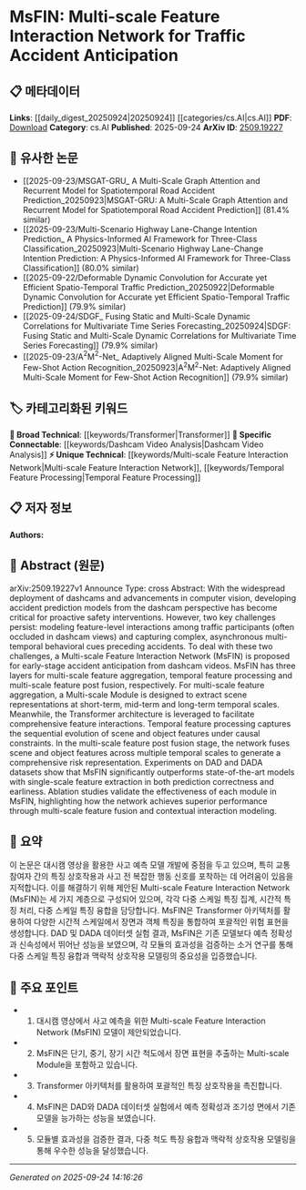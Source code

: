 <!-- KEYWORD_LINKING_METADATA:
{
  "processed_timestamp": "2025-09-24T14:16:26.283101",
  "vocabulary_version": "1.0",
  "selected_keywords": [
    "Multi-scale Feature Interaction Network",
    "Transformer",
    "Dashcam Video Analysis",
    "Temporal Feature Processing"
  ],
  "rejected_keywords": [],
  "similarity_scores": {
    "Multi-scale Feature Interaction Network": 0.78,
    "Transformer": 0.85,
    "Dashcam Video Analysis": 0.77,
    "Temporal Feature Processing": 0.72
  },
  "extraction_method": "AI_prompt_based",
  "budget_applied": true,
  "candidates_json": {
    "candidates": [
      {
        "surface": "Multi-scale Feature Interaction Network",
        "canonical": "Multi-scale Feature Interaction Network",
        "aliases": [
          "MsFIN"
        ],
        "category": "unique_technical",
        "rationale": "It represents a novel approach specific to the paper, crucial for understanding its unique contribution.",
        "novelty_score": 0.85,
        "connectivity_score": 0.65,
        "specificity_score": 0.9,
        "link_intent_score": 0.78
      },
      {
        "surface": "Transformer architecture",
        "canonical": "Transformer",
        "aliases": [],
        "category": "broad_technical",
        "rationale": "Transformers are a fundamental architecture in deep learning, facilitating feature interactions in this context.",
        "novelty_score": 0.4,
        "connectivity_score": 0.9,
        "specificity_score": 0.7,
        "link_intent_score": 0.85
      },
      {
        "surface": "Dashcam videos",
        "canonical": "Dashcam Video Analysis",
        "aliases": [
          "Dashcam Footage"
        ],
        "category": "specific_connectable",
        "rationale": "Analyzing dashcam videos is central to the paper's application domain, linking to traffic safety research.",
        "novelty_score": 0.7,
        "connectivity_score": 0.75,
        "specificity_score": 0.8,
        "link_intent_score": 0.77
      },
      {
        "surface": "Temporal feature processing",
        "canonical": "Temporal Feature Processing",
        "aliases": [],
        "category": "unique_technical",
        "rationale": "This process is key to the paper's method for capturing sequential scene evolution, offering unique insights.",
        "novelty_score": 0.65,
        "connectivity_score": 0.6,
        "specificity_score": 0.85,
        "link_intent_score": 0.72
      }
    ],
    "ban_list_suggestions": [
      "accident prediction models",
      "scene representations",
      "risk representation"
    ]
  },
  "decisions": [
    {
      "candidate_surface": "Multi-scale Feature Interaction Network",
      "resolved_canonical": "Multi-scale Feature Interaction Network",
      "decision": "linked",
      "scores": {
        "novelty": 0.85,
        "connectivity": 0.65,
        "specificity": 0.9,
        "link_intent": 0.78
      }
    },
    {
      "candidate_surface": "Transformer architecture",
      "resolved_canonical": "Transformer",
      "decision": "linked",
      "scores": {
        "novelty": 0.4,
        "connectivity": 0.9,
        "specificity": 0.7,
        "link_intent": 0.85
      }
    },
    {
      "candidate_surface": "Dashcam videos",
      "resolved_canonical": "Dashcam Video Analysis",
      "decision": "linked",
      "scores": {
        "novelty": 0.7,
        "connectivity": 0.75,
        "specificity": 0.8,
        "link_intent": 0.77
      }
    },
    {
      "candidate_surface": "Temporal feature processing",
      "resolved_canonical": "Temporal Feature Processing",
      "decision": "linked",
      "scores": {
        "novelty": 0.65,
        "connectivity": 0.6,
        "specificity": 0.85,
        "link_intent": 0.72
      }
    }
  ]
}
-->

# MsFIN: Multi-scale Feature Interaction Network for Traffic Accident Anticipation

## 📋 메타데이터

**Links**: [[daily_digest_20250924|20250924]] [[categories/cs.AI|cs.AI]]
**PDF**: [Download](https://arxiv.org/pdf/2509.19227.pdf)
**Category**: cs.AI
**Published**: 2025-09-24
**ArXiv ID**: [2509.19227](https://arxiv.org/abs/2509.19227)

## 🔗 유사한 논문
- [[2025-09-23/MSGAT-GRU_ A Multi-Scale Graph Attention and Recurrent Model for Spatiotemporal Road Accident Prediction_20250923|MSGAT-GRU: A Multi-Scale Graph Attention and Recurrent Model for Spatiotemporal Road Accident Prediction]] (81.4% similar)
- [[2025-09-23/Multi-Scenario Highway Lane-Change Intention Prediction_ A Physics-Informed AI Framework for Three-Class Classification_20250923|Multi-Scenario Highway Lane-Change Intention Prediction: A Physics-Informed AI Framework for Three-Class Classification]] (80.0% similar)
- [[2025-09-22/Deformable Dynamic Convolution for Accurate yet Efficient Spatio-Temporal Traffic Prediction_20250922|Deformable Dynamic Convolution for Accurate yet Efficient Spatio-Temporal Traffic Prediction]] (79.9% similar)
- [[2025-09-24/SDGF_ Fusing Static and Multi-Scale Dynamic Correlations for Multivariate Time Series Forecasting_20250924|SDGF: Fusing Static and Multi-Scale Dynamic Correlations for Multivariate Time Series Forecasting]] (79.9% similar)
- [[2025-09-23/A$^2$M$^2$-Net_ Adaptively Aligned Multi-Scale Moment for Few-Shot Action Recognition_20250923|A$^2$M$^2$-Net: Adaptively Aligned Multi-Scale Moment for Few-Shot Action Recognition]] (79.9% similar)

## 🏷️ 카테고리화된 키워드
**🧠 Broad Technical**: [[keywords/Transformer|Transformer]]
**🔗 Specific Connectable**: [[keywords/Dashcam Video Analysis|Dashcam Video Analysis]]
**⚡ Unique Technical**: [[keywords/Multi-scale Feature Interaction Network|Multi-scale Feature Interaction Network]], [[keywords/Temporal Feature Processing|Temporal Feature Processing]]

## 📋 저자 정보

**Authors:** 

## 📄 Abstract (원문)

arXiv:2509.19227v1 Announce Type: cross 
Abstract: With the widespread deployment of dashcams and advancements in computer vision, developing accident prediction models from the dashcam perspective has become critical for proactive safety interventions. However, two key challenges persist: modeling feature-level interactions among traffic participants (often occluded in dashcam views) and capturing complex, asynchronous multi-temporal behavioral cues preceding accidents. To deal with these two challenges, a Multi-scale Feature Interaction Network (MsFIN) is proposed for early-stage accident anticipation from dashcam videos. MsFIN has three layers for multi-scale feature aggregation, temporal feature processing and multi-scale feature post fusion, respectively. For multi-scale feature aggregation, a Multi-scale Module is designed to extract scene representations at short-term, mid-term and long-term temporal scales. Meanwhile, the Transformer architecture is leveraged to facilitate comprehensive feature interactions. Temporal feature processing captures the sequential evolution of scene and object features under causal constraints. In the multi-scale feature post fusion stage, the network fuses scene and object features across multiple temporal scales to generate a comprehensive risk representation. Experiments on DAD and DADA datasets show that MsFIN significantly outperforms state-of-the-art models with single-scale feature extraction in both prediction correctness and earliness. Ablation studies validate the effectiveness of each module in MsFIN, highlighting how the network achieves superior performance through multi-scale feature fusion and contextual interaction modeling.

## 📝 요약

이 논문은 대시캠 영상을 활용한 사고 예측 모델 개발에 중점을 두고 있으며, 특히 교통 참여자 간의 특징 상호작용과 사고 전 복잡한 행동 신호를 포착하는 데 어려움이 있음을 지적합니다. 이를 해결하기 위해 제안된 Multi-scale Feature Interaction Network (MsFIN)는 세 가지 계층으로 구성되어 있으며, 각각 다중 스케일 특징 집계, 시간적 특징 처리, 다중 스케일 특징 융합을 담당합니다. MsFIN은 Transformer 아키텍처를 활용하여 다양한 시간적 스케일에서 장면과 객체 특징을 통합하여 포괄적인 위험 표현을 생성합니다. DAD 및 DADA 데이터셋 실험 결과, MsFIN은 기존 모델보다 예측 정확성과 신속성에서 뛰어난 성능을 보였으며, 각 모듈의 효과성을 검증하는 소거 연구를 통해 다중 스케일 특징 융합과 맥락적 상호작용 모델링의 중요성을 입증했습니다.

## 🎯 주요 포인트

- 1. 대시캠 영상에서 사고 예측을 위한 Multi-scale Feature Interaction Network (MsFIN) 모델이 제안되었습니다.
- 2. MsFIN은 단기, 중기, 장기 시간 척도에서 장면 표현을 추출하는 Multi-scale Module을 포함하고 있습니다.
- 3. Transformer 아키텍처를 활용하여 포괄적인 특징 상호작용을 촉진합니다.
- 4. MsFIN은 DAD와 DADA 데이터셋 실험에서 예측 정확성과 조기성 면에서 기존 모델을 능가하는 성능을 보였습니다.
- 5. 모듈별 효과성을 검증한 결과, 다중 척도 특징 융합과 맥락적 상호작용 모델링을 통해 우수한 성능을 달성했습니다.


---

*Generated on 2025-09-24 14:16:26*